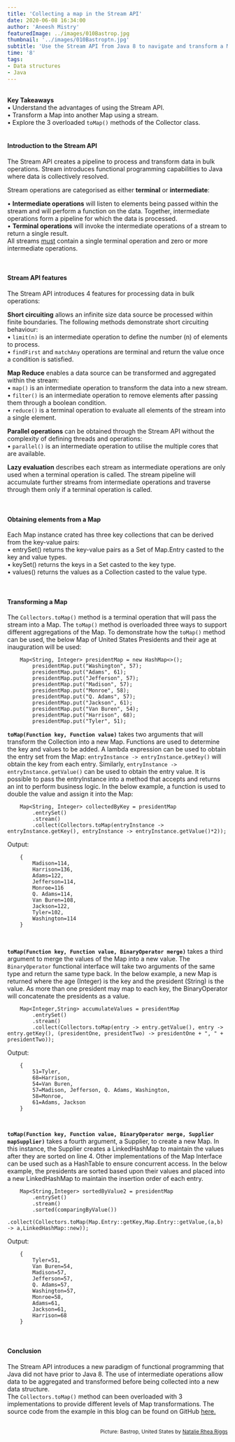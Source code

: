 ```yaml
---
title: 'Collecting a map in the Stream API'
date: 2020-06-08 16:34:00
author: 'Aneesh Mistry'
featuredImage: ../images/010Bastrop.jpg
thumbnail: '../images/010Bastroptn.jpg'
subtitle: 'Use the Stream API from Java 8 to navigate and transform a Map collection.'
time: '8'
tags:
- Data structures
- Java
---
```

<br>
<strong>Key Takeaways</strong><br>
&#8226; Understand the advantages of using the Stream API.<br>
&#8226; Transform a Map into another Map using a stream.<br>
&#8226; Explore the 3 overloaded <code language="java">toMap()</code> methods of the Collector class.<br>

<br>
<h4>Introduction to the Stream API</h4>
<p>
The Stream API creates a pipeline to process and transform data in bulk operations. Stream introduces functional programming capabilities to Java where data is collectively resolved. 
</p>

<p>
Stream operations are categorised as either <strong>terminal</strong> or <strong>intermediate</strong>:

&#8226; <strong>Intermediate operations</strong> will listen to elements being passed within the stream and will perform a function on the data. Together, intermediate operations form a pipeline for which the data is processed.<br>
&#8226; <strong>Terminal operations</strong> will invoke the intermediate operations of a stream to return a single result.<br>
All streams <u>must</u> contain a single terminal operation and zero or more intermediate operations.
</p>

<br>
<h4>Stream API features</h4>
<p>
The Stream API introduces 4 features for processing data in bulk operations:<br>
</p>
<p>
<strong>Short circuiting</strong> allows an infinite size data source be processed within finite boundaries. The following methods demonstrate short circuiting behaviour:<br>
&#8226; <code language="java">limit(n)</code> is an intermediate operation to define the number (n) of elements to process.<br>
&#8226; <code language="java">findFirst</code> and <code language="java">matchAny</code> operations are terminal and return the value once a condition is satisfied.
</p>

<p>
<strong>Map Reduce</strong> enables a data source can be transformed and aggregated within the stream:<br>
&#8226; <code language="java">map()</code> is an intermediate operation to transform the data into a new stream.<br>
&#8226; <code language="java">filter()</code> is an intermediate operation to remove elements after passing them through a boolean condition.<br>
&#8226; <code language="java">reduce()</code> is a terminal operation to evaluate all elements of the stream into a single element.<br>
</p>

<p>
<strong>Parallel operations</strong> can be obtained through the Stream API without the complexity of defining threads and operations:<br>
&#8226; <code language="java">parallel()</code> is an intermediate operation to utilise the multiple cores that are available.
</p>

<p>
<strong>Lazy evaluation</strong> describes each stream as intermediate operations are only used when a terminal operation is called. The stream pipeline will accumulate further streams from intermediate operations and traverse through them only if a terminal operation is called.<br>
</p>
<br>
<h4><strong>Obtaining elements from a Map</strong></h4>
<p>
Each Map instance crated has three key collections that can be derived from the key-value pairs:<br>
&#8226; entrySet() returns the key-value pairs as a Set of Map.Entry casted to the key and value types.<br>
&#8226; keySet() returns the keys in a Set casted to the key type.<br>
&#8226; values() returns the values as a Collection casted to the value type.<br>
</p>
<br>
<h4><strong>Transforming a Map</strong></h4>
<p>
The <code language="java">Collectors.toMap()</code> method is a terminal operation that will pass the stream into a Map. The <code language="java">toMap()</code> method is overloaded three ways to support different aggregations of the Map. To demonstrate how the <code language="java">toMap()</code> method can be used, the below Map of United States Presidents and their age at inauguration will be used:

```java{numberLines:true}
    Map<String, Integer> presidentMap = new HashMap<>();
        presidentMap.put("Washington", 57);
        presidentMap.put("Adams", 61);
        presidentMap.put("Jefferson", 57);
        presidentMap.put("Madison", 57);
        presidentMap.put("Monroe", 58);
        presidentMap.put("Q. Adams", 57);
        presidentMap.put("Jackson", 61);
        presidentMap.put("Van Buren", 54);
        presidentMap.put("Harrison", 68);
        presidentMap.put("Tyler", 51);
```
</p>

<p>
<code language="java"><strong>toMap(Function key, Function value)</strong></code> takes two arguments that will transform the Collection into a new Map. Functions are used to determine the key and values to be added. A lambda expression can be used to obtain the entry set from the Map: <code language="java">entryInstance -> entryInstance.getKey()</code> will obtain the key from each entry. Similarly, <code language="java">entryInstance -> entryInstance.getValue()</code> can be used to obtain the entry value. It is possible to pass the entryInstance into a method that accepts and returns an int to perform business logic. In the below example, a function is used to double the value and assign it into the Map:


```java{numberLines:true}
    Map<String, Integer> collectedByKey = presidentMap
        .entrySet()
        .stream()
        .collect(Collectors.toMap(entryInstance -> entryInstance.getKey(), entryInstance -> entryInstance.getValue()*2));
```

Output:

```
    {
        Madison=114,
        Harrison=136,
        Adams=122,
        Jefferson=114,
        Monroe=116
        Q. Adams=114,
        Van Buren=108,
        Jackson=122,
        Tyler=102,
        Washington=114
    }
```
</p>
<br>
<p>
<code language="java"><strong>toMap(Function key, Function value, BinaryOperator merge)</strong></code> takes a third argument to merge the values of the Map into a new value. The <code language="java">BinaryOperator</code> functional interface will take two arguments of the same type and return the same type back. In the below example, a new Map is returned where the age (Integer) is the key and the president (String) is the value. As more than one president may map to each key, the BinaryOperator will concatenate the presidents as a value. 


```java{numberLines:true}
    Map<Integer,String> accumulateValues = presidentMap
        .entrySet()
        .stream()
        .collect(Collectors.toMap(entry -> entry.getValue(), entry -> entry.getKey(), (presidentOne, presidentTwo) -> presidentOne + ", " + presidentTwo));

```

Output:

```
    {
        51=Tyler,
        68=Harrison,
        54=Van Buren,
        57=Madison, Jefferson, Q. Adams, Washington,
        58=Monroe,
        61=Adams, Jackson
    }

```

</p>
<br>
<p>
<code language="java"><strong>toMap(Function key, Function value, BinaryOperator merge, Supplier mapSupplier)</strong></code> takes a fourth argument, a Supplier, to create a new Map. In this instance, the Supplier creates a LinkedHashMap to maintain the values after they are sorted on line 4. Other implementations of the Map Interface can be used such as a HashTable to ensure concurrent access. In the below example, the presidents are sorted based upon their values and placed into a new LinkedHashMap to maintain the insertion order of each entry.


```java{numberLines:true}
    Map<String,Integer> sortedByValue2 = presidentMap
        .entrySet()
        .stream()
        .sorted(comparingByValue())
        .collect(Collectors.toMap(Map.Entry::getKey,Map.Entry::getValue,(a,b) -> a,LinkedHashMap::new));

```

Output:

```
    {
        Tyler=51,
        Van Buren=54,
        Madison=57,
        Jefferson=57,
        Q. Adams=57,
        Washington=57,
        Monroe=58,
        Adams=61,
        Jackson=61,
        Harrison=68
    }

```
</p>
<br>
<h4>Conclusion</h4>
<p>
The Stream API introduces a new paradigm of functional programming that Java did not have prior to Java 8. The use of intermediate operations allow data to be aggregated and transformed before being collected into a new data structure. <br>
The <code language="java">Collectors.toMap()</code> method can been overloaded with 3 implementations to provide different levels of Map transformations.
The source code from the example in this blog can be found on GitHub <a target="_blank" href="https://github.com/4neesh/toMapDemo">here.</a>
</p>

<br>
<small style="float: right;" >Picture: Bastrop, United States by <a target="_blank" href="https://unsplash.com/@natalie_rhea">Natalie Rhea Riggs</small></a><br>